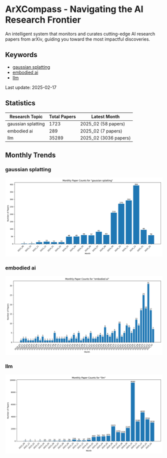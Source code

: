 # ArXCompass - Navigating the AI Research Frontier
An intelligent system that monitors and curates cutting-edge AI research papers from arXiv, guiding you toward the most impactful discoveries.

## Keywords

- [gaussian splatting](gaussian_splatting/)
- [embodied ai](embodied_ai/)
- [llm](llm/)

Last update: 2025-02-17

## Statistics

| Research Topic | Total Papers | Latest Month |
| --- | --- | --- |
| gaussian splatting | 1723 | 2025_02 (58 papers) |
| embodied ai | 289 | 2025_02 (7 papers) |
| llm | 35289 | 2025_02 (3036 papers) |

## Monthly Trends

### gaussian splatting

![Monthly Paper Counts for gaussian splatting](gaussian_splatting/monthly_stats.png)

### embodied ai

![Monthly Paper Counts for embodied ai](embodied_ai/monthly_stats.png)

### llm

![Monthly Paper Counts for llm](llm/monthly_stats.png)

